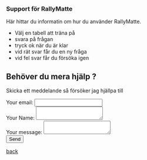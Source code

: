 ### Support för RallyMatte

Här hittar du informatin om hur du använder RallyMatte.
* Välj en tabell att träna på
* svara på frågan
* tryck ok när du är klar
* vid rät svar får du en ny fråga
* vid fel svar får du försöka igen

## Behöver du mera hjälp ?
Skicka ett meddelande så försöker jag hjällpa till

<form
  action="https://formspree.io/f/xrgredkg"
  method="POST"
>
  <label>
    Your email:
    <input type="email" name="_replyto">
  </label><br>
  <label>
    Your Name:
    <textarea name="message"></textarea>
  </label><br>
  <label>
    Your message:
    <textarea name="message"></textarea>
  </label><br>
  <button type="submit">Send</button>
</form>

[back](https://mmmechanic.github.io/rallymatte)
